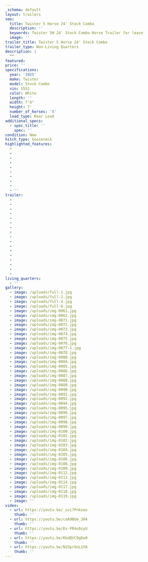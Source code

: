 ```yaml
---
_schema: default
layout: trailers
seo:
  title: Twister 5 Horse 24' Stock Combo
  description: ''
  keywords: Twister 5H 24' Stock Combo Horse Trailer for lease
  image: ''
trailer_title: Twister 5 Horse 24' Stock Combo
trailer_type: Non-Living Quarters
description: |
  ""
featured:
price: ''
specifications:
  year: '2025'
  make: Twister
  model: Stock Combo
  vin: S552
  color: White
  length: ''
  width: 7'6"
  height: 7'
  number_of_horses: '5'
  load_type: Rear Load
additional_specs:
  - spec_title: ''
    spec: ''
condition: New
hitch_type: Gooseneck
highlighted_features:
  -
  -
  -
  -
  -
  -
  -
  -
  -
  - ''
trailer:
  -
  -
  -
  -
  -
  -
  -
  -
  -
  -
  -
  -
  -
  -
  -
  -
  -
living_quarters:
  - ''
gallery:
  - image: /uploads/full-1.jpg
  - image: /uploads/full-2.jpg
  - image: /uploads/full-4.jpg
  - image: /uploads/full-6.jpg
  - image: /uploads/img-0061.jpg
  - image: /uploads/img-0062.jpg
  - image: /uploads/img-0071.jpg
  - image: /uploads/img-0072.jpg
  - image: /uploads/img-0073.jpg
  - image: /uploads/img-0074.jpg
  - image: /uploads/img-0075.jpg
  - image: /uploads/img-0076.jpg
  - image: /uploads/img-0077-1.jpg
  - image: /uploads/img-0078.jpg
  - image: /uploads/img-0080.jpg
  - image: /uploads/img-0084.jpg
  - image: /uploads/img-0085.jpg
  - image: /uploads/img-0086.jpg
  - image: /uploads/img-0087.jpg
  - image: /uploads/img-0088.jpg
  - image: /uploads/img-0089.jpg
  - image: /uploads/img-0090.jpg
  - image: /uploads/img-0091.jpg
  - image: /uploads/img-0092.jpg
  - image: /uploads/img-0094.jpg
  - image: /uploads/img-0095.jpg
  - image: /uploads/img-0096.jpg
  - image: /uploads/img-0097.jpg
  - image: /uploads/img-0098.jpg
  - image: /uploads/img-0099.jpg
  - image: /uploads/img-0100.jpg
  - image: /uploads/img-0101.jpg
  - image: /uploads/img-0102.jpg
  - image: /uploads/img-0103.jpg
  - image: /uploads/img-0104.jpg
  - image: /uploads/img-0105.jpg
  - image: /uploads/img-0106.jpg
  - image: /uploads/img-0108.jpg
  - image: /uploads/img-0109.jpg
  - image: /uploads/img-0112.jpg
  - image: /uploads/img-0113.jpg
  - image: /uploads/img-0114.jpg
  - image: /uploads/img-0117.jpg
  - image: /uploads/img-0118.jpg
  - image: /uploads/img-0119.jpg
  - image: ''
video:
  - url: https://youtu.be/_uvi7Pnkoao
    thumb: ''
  - url: https://youtu.be/coA9BGm_384
    thumb: ''
  - url: https://youtu.be/Es-FR4u9zyU
    thumb: ''
  - url: https://youtu.be/KkdQVC9gDo0
    thumb: ''
  - url: https://youtu.be/N2OprXoL2VA
    thumb: ''
---
```

